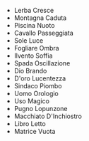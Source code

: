 - Lerba Cresce
- Montagna Caduta
- Piscina Nuoto
- Cavallo Passeggiata
- Sole Luce
- Fogliare Ombra
- Ilvento Soffia 
- Spada Oscillazione
- Dio Brando 
- D'oro Lucentezza
- Sindaco Piombo
- Uomo Orologio
- Uso Magico
- Pugno Lopunzone
- Macchiato D'Inchiostro
- Libro Letto
- Matrice Vuota